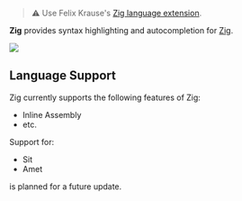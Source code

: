 > ⚠️ Use Felix Krause's [Zig language extension](https://extensions.panic.com/extensions/org.flyx/org.flyx.Zig).

**Zig** provides syntax highlighting and autocompletion for [Zig](https://ziglang.org).

![](https://nova.app/images/en/dark/editor.png)

## Language Support

<!--
🎈 Whether your extension covers the entirety of a language's syntax or a subset, it can be helpful to describe that for users:
-->

Zig currently supports the following features of Zig:

- Inline Assembly
- etc.

Support for:

- Sit
- Amet 

is planned for a future update.
